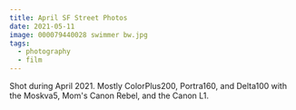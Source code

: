 ```yaml
---
title: April SF Street Photos
date: 2021-05-11
image: 000079440028 swimmer bw.jpg
tags:
  - photography
  - film
---
```




Shot during April 2021.  Mostly ColorPlus200, Portra160, and Delta100 with the Moskva5, Mom's Canon Rebel, and the Canon L1.

<v-img src="000079440028 swimmer bw.jpg" alt="bar" :dirp="dir"></v-img>
<v-img src="000078880008 swimmer.jpg" alt="bar" :dirp="dir"></v-img>
<!--<v-img src="000078880009 swimmer.jpg" alt="bar" :dirp="dir"></v-img>-->


<v-img src="000079410018 street.jpg" alt="bar" :dirp="dir"></v-img>
<v-img src="000079730001 street.jpg" alt="bar" :dirp="dir"></v-img>

<v-img src="000079740005.jpg" alt="bar" :dirp="dir"></v-img>
<v-img src="000079440032 street.jpg" alt="bar" :dirp="dir"></v-img>

<v-img src="000078880012.jpg" alt="bar" :dirp="dir"></v-img>
<v-img src="000079100013.jpg" alt="bar" :dirp="dir"></v-img>
<v-img src="000079410006 street.jpg" alt="bar" :dirp="dir"></v-img>
<v-img src="000079730002 street.jpg" alt="bar" :dirp="dir"></v-img>
<v-img src="000079410017 street.jpg" alt="bar" :dirp="dir"></v-img>
<!--<v-img src="000079410009 street.jpg" alt="bar" :dirp="dir"></v-img>-->

<!--<v-img src="000079440033 street.jpg" alt="bar" :dirp="dir"></v-img>-->
<v-img src="000079440021 street.jpg" alt="bar" :dirp="dir"></v-img>
<v-img src="000078880002 street.jpg" alt="bar" :dirp="dir"></v-img>
<v-img src="000079410024 alcatraz.jpg" alt="bar" :dirp="dir"></v-img>
<v-img src="000078880027 street.jpg" alt="bar" :dirp="dir"></v-img>
<v-img src="000078880006 selfie.jpg" alt="bar" :dirp="dir"></v-img>
<v-img src="000079440007 street.jpg" alt="bar" :dirp="dir"></v-img>
<v-img src="000078880036 selfie.jpg" alt="bar" :dirp="dir"></v-img>